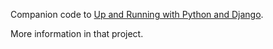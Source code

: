 Companion code to [Up and Running with Python and Django](https://www.lynda.com/Django-tutorials/Up-Running-Python-Django/386287-2.html). 

More information in that project.
